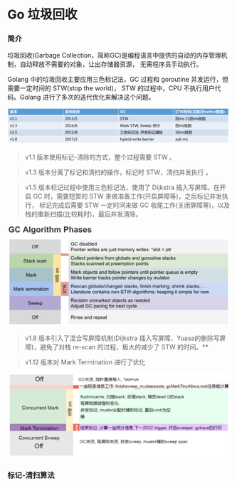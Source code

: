 # Go 垃圾回收

### 简介

垃圾回收(Garbage Collection，简称GC)是编程语言中提供的自动的内存管理机制，自动释放不需要的对象，让出存储器资源，
无需程序员手动执行。

Golang 中的垃圾回收主要应用三色标记法，GC 过程和 goroutine 并发运行，但需要一定时间的 STW(stop the world)，
STW 的过程中，CPU 不执行用户代码。Golang 进行了多次的迭代优化来解决这个问题。

<img src="image/version.png" width=500>

> v1.1 版本使用标记-清除的方式，整个过程需要 STW 。

> v1.3 版本分离了标记和清扫的操作，标记时 STW，清扫并发执行 。

> v1.5 版本标记过程中使用三色标记法，使用了 Dijkstra 插入写屏障。在开启 GC 时，需要短暂的 STW 来做准备工作(开启屏障等)，之后标记并发执行，
标记完成后需要 STW 一定时间来做 GC 收尾工作(关闭屏障等)，以及栈的重新扫描(比较耗时)，最后并发清除。

<img src="image/v1.5.jpg" width=500>

> v1.8 版本引入了混合写屏障机制(Dijkstra 插入写屏障、Yuasa的删除写屏障)，避免了对栈 re-scan 的过程，极大的减少了 STW 的时间。**

> v1.12 版本对 Mark Termination 进行了优化

<img src="image/v1.12.png" width=500>

### 标记-清扫算法

